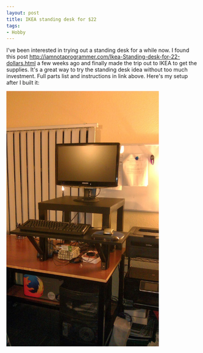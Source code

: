 ```yaml
---
layout: post
title: IKEA standing desk for $22
tags:
- Hobby
---
```


I've been interested in trying out a standing desk for a while now. I found this post http://iamnotaprogrammer.com/Ikea-Standing-desk-for-22-dollars.html a few weeks ago and finally made the trip out to IKEA to get the supplies. It's a great way to try the standing desk idea without too much investment. Full parts list and instructions in link above. Here's my setup after I built it:

<img src="/assets/ikea_desk.jpg" alt="Desk" style="width: 400px;"/>

